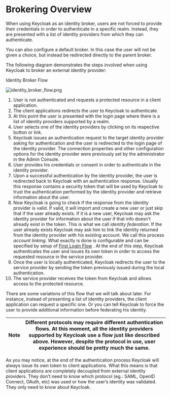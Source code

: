 # Brokering Overview

When using Keycloak as an identity broker, users are not forced to provide their credentials in order to authenticate in a specific realm. Instead, they are presented with a list of identity providers from which they can authenticate.

You can also configure a default broker. In this case the user will not be given a choice, but instead be redirected directly to the parent broker.

The following diagram demonstrates the steps involved when using Keycloak to broker an external identity provider:

Identity Broker Flow

![identity\_broker\_flow.png](https://wjw465150.gitbooks.io/keycloak-documentation/content/server\_admin/images/identity\_broker\_flow.png)

1. User is not authenticated and requests a protected resource in a client application.
2. The client applications redirects the user to Keycloak to authenticate.
3. At this point the user is presented with the login page where there is a list of identity providers supported by a realm.
4. User selects one of the identity providers by clicking on its respective button or link.
5. Keycloak issues an authentication request to the target identity provider asking for authentication and the user is redirected to the login page of the identity provider. The connection properties and other configuration options for the identity provider were previously set by the administrator in the Admin Console.
6. User provides his credentials or consent in order to authenticate in the identity provider.
7. Upon a successful authentication by the identity provider, the user is redirected back to Keycloak with an authentication response. Usually this response contains a security token that will be used by Keycloak to trust the authentication performed by the identity provider and retrieve information about the user.
8. Now Keycloak is going to check if the response from the identity provider is valid. If valid, it will import and create a new user or just skip that if the user already exists. If it is a new user, Keycloak may ask the identity provider for information about the user if that info doesn’t already exist in the token. This is what we call _identity federation_. If the user already exists Keycloak may ask him to link the identity returned from the identity provider with his existing account. We call this process _account linking_. What exactly is done is configurable and can be specified by setup of [First Login Flow](https://wjw465150.gitbooks.io/keycloak-documentation/content/server\_admin/topics/identity-broker/first-login-flow.html#\_identity\_broker\_first\_login) . At the end of this step, Keycloak authenticates the user and issues its own token in order to access the requested resource in the service provider.
9. Once the user is locally authenticated, Keycloak redirects the user to the service provider by sending the token previously issued during the local authentication.
10. The service provider receives the token from Keycloak and allows access to the protected resource.

There are some variations of this flow that we will talk about later. For instance, instead of presenting a list of identity providers, the client application can request a specific one. Or you can tell Keycloak to force the user to provide additional information before federating his identity.

| Note | Different protocols may require different authentication flows. At this moment, all the identity providers supported by Keycloak use a flow just like described above. However, despite the protocol in use, user experience should be pretty much the same. |
| ---- | ------------------------------------------------------------------------------------------------------------------------------------------------------------------------------------------------------------------------------------------------------------ |

As you may notice, at the end of the authentication process Keycloak will always issue its own token to client applications. What this means is that client applications are completely decoupled from external identity providers. They don’t need to know which protocol (eg.: SAML, OpenID Connect, OAuth, etc) was used or how the user’s identity was validated. They only need to know about Keycloak.
